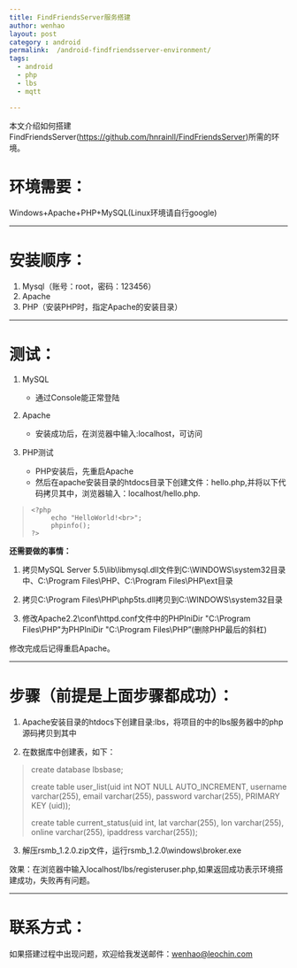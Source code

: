 ```yaml
---
title: FindFriendsServer服务搭建
author: wenhao
layout: post
category : android
permalink:  /android-findfriendsserver-environment/
tags: 
  - android
  - php
  - lbs
  - mqtt

---
```


本文介绍如何搭建FindFriendsServer(https://github.com/hnrainll/FindFriendsServer)所需的环境。


环境需要：
===
Windows+Apache+PHP+MySQL(Linux环境请自行google)


---
安装顺序：
===
1. Mysql（账号：root，密码：123456）
2. Apache
3. PHP（安装PHP时，指定Apache的安装目录）
<!--more-->
---
测试：
===
1. MySQL
   - 通过Console能正常登陆

2. Apache
   - 安装成功后，在浏览器中输入:localhost，可访问
    
3. PHP测试
   - PHP安装后，先重启Apache
   - 然后在apache安装目录的htdocs目录下创建文件：hello.php,并将以下代码拷贝其中，浏览器输入：localhost/hello.php.
     
>     <?php
>          echo "HelloWorld!<br>";
>          phpinfo();
>     ?>


**还需要做的事情：**

1. 拷贝MySQL Server 5.5\lib\libmysql.dll文件到C:\WINDOWS\system32目录中、C:\Program Files\PHP、C:\Program Files\PHP\ext目录

2. 拷贝C:\Program Files\PHP\php5ts.dll拷贝到C:\WINDOWS\system32目录

3. 修改Apache2.2\conf\httpd.conf文件中的PHPIniDir "C:\Program Files\PHP\"为PHPIniDir "C:\Program Files\PHP”(删除PHP最后的斜杠)

修改完成后记得重启Apache。

---
步骤（前提是上面步骤都成功）：
===
1. Apache安装目录的htdocs下创建目录:lbs，将项目的中的lbs服务器中的php源码拷贝到其中

2. 在数据库中创建表，如下：
> create database lbsbase;
>
> create table user_list(uid int NOT NULL AUTO_INCREMENT, username varchar(255), email varchar(255), password varchar(255), PRIMARY KEY (uid));
> 
> create table current_status(uid int, lat varchar(255), lon varchar(255), online varchar(255), ipaddress varchar(255));

3. 解压rsmb_1.2.0.zip文件，运行rsmb_1.2.0\windows\broker.exe

效果：在浏览器中输入localhost/lbs/registeruser.php,如果返回成功表示环境搭建成功，失败再有问题。

---
联系方式：
===
如果搭建过程中出现问题，欢迎给我发送邮件：wenhao@leochin.com